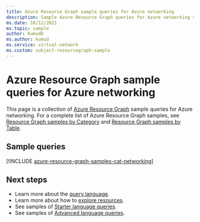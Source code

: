 ```yaml
---
title: Azure Resource Graph sample queries for Azure networking
description: Sample Azure Resource Graph queries for Azure networking showing use of resource types and tables to access Azure networking related resources and properties.
ms.date: 10/12/2021
ms.topic: sample
author: KumudD
ms.author: kumud
ms.service: virtual-network
ms.custom: subject-resourcegraph-sample
---
```

# Azure Resource Graph sample queries for Azure networking

This page is a collection of [Azure Resource Graph](../../governance/resource-graph/overview.md)
sample queries for Azure networking. For a complete list of Azure Resource Graph samples, see
[Resource Graph samples by Category](../../governance/resource-graph/samples/samples-by-category.md)
and [Resource Graph samples by Table](../../governance/resource-graph/samples/samples-by-table.md).

## Sample queries

[!INCLUDE [azure-resource-graph-samples-cat-networking](../../../includes/resource-graph/samples/bycat/networking.md)]

## Next steps

- Learn more about the [query language](../../governance/resource-graph/concepts/query-language.md).
- Learn more about how to [explore resources](../../governance/resource-graph/concepts/explore-resources.md).
- See samples of [Starter language queries](../../governance/resource-graph/samples/starter.md).
- See samples of [Advanced language queries](../../governance/resource-graph/samples/advanced.md).
